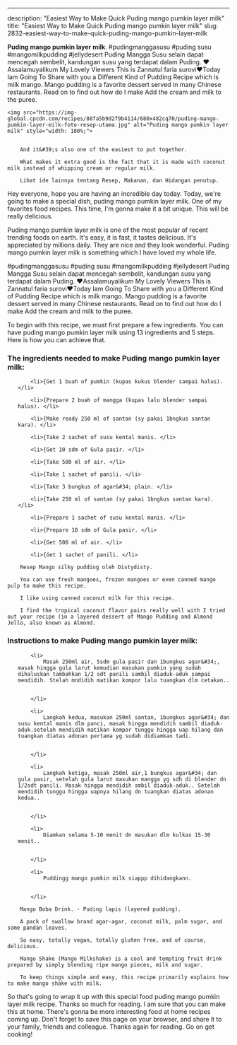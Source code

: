 ---
description: "Easiest Way to Make Quick Puding mango pumkin layer milk"
title: "Easiest Way to Make Quick Puding mango pumkin layer milk"
slug: 2832-easiest-way-to-make-quick-puding-mango-pumkin-layer-milk

<p>
	<strong>Puding mango pumkin layer milk</strong>. 
	#pudingmanggasusu #puding susu #mangomilkpudding #jellydesert Puding Mangga Susu selain dapat mencegah sembelit, kandungan susu yang terdapat dalam Puding. ❤Assalamuyalikum My Lovely Viewers This is Zannatul faria surovi❤Today Iam Going To Share with you a Different Kind of Pudding Recipe which is milk mango. Mango pudding is a favorite dessert served in many Chinese restaurants. Read on to find out how do I make Add the cream and milk to the puree.
</p>
<p>
	
	<img src="https://img-global.cpcdn.com/recipes/88fa5b9d2f9b4114/680x482cq70/puding-mango-pumkin-layer-milk-foto-resep-utama.jpg" alt="Puding mango pumkin layer milk" style="width: 100%;">
	
	
		And it&#39;s also one of the easiest to put together.
	
		What makes it extra good is the fact that it is made with coconut milk instead of whipping cream or regular milk.
	
		Lihat ide lainnya tentang Resep, Makanan, dan Hidangan penutup.
	
</p>
<p>
	Hey everyone, hope you are having an incredible day today. Today, we're going to make a special dish, puding mango pumkin layer milk. One of my favorites food recipes. This time, I'm gonna make it a bit unique. This will be really delicious.
</p>
	
<p>
	Puding mango pumkin layer milk is one of the most popular of recent trending foods on earth. It's easy, it is fast, it tastes delicious. It's appreciated by millions daily. They are nice and they look wonderful. Puding mango pumkin layer milk is something which I have loved my whole life.
</p>
<p>
	#pudingmanggasusu #puding susu #mangomilkpudding #jellydesert Puding Mangga Susu selain dapat mencegah sembelit, kandungan susu yang terdapat dalam Puding. ❤Assalamuyalikum My Lovely Viewers This is Zannatul faria surovi❤Today Iam Going To Share with you a Different Kind of Pudding Recipe which is milk mango. Mango pudding is a favorite dessert served in many Chinese restaurants. Read on to find out how do I make Add the cream and milk to the puree.
</p>

<p>
To begin with this recipe, we must first prepare a few ingredients. You can have puding mango pumkin layer milk using 13 ingredients and 5 steps. Here is how you can achieve that.
</p>

<h3>The ingredients needed to make Puding mango pumkin layer milk:</h3>

<ol>
	
		<li>{Get 1 buah of pumkin (kupas kukus blender sampai halus). </li>
	
		<li>{Prepare 2 buah of mangga (kupas lalu blender sampai halus). </li>
	
		<li>{Make ready 250 ml of santan (sy pakai 1bngkus santan kara). </li>
	
		<li>{Take 2 sachet of susu kental manis. </li>
	
		<li>{Get 10 sdm of Gula pasir. </li>
	
		<li>{Take 500 ml of air. </li>
	
		<li>{Take 1 sachet of panili. </li>
	
		<li>{Take 3 bungkus of agar&#34; plain. </li>
	
		<li>{Take 250 ml of santan (sy pakai 1bngkus santan kara). </li>
	
		<li>{Prepare 1 sachet of susu kental manis. </li>
	
		<li>{Prepare 10 sdm of Gula pasir. </li>
	
		<li>{Get 500 ml of air. </li>
	
		<li>{Get 1 sachet of panili. </li>
	
</ol>
<p>
	
		Resep Mango silky pudding oleh Distydisty.
	
		You can use fresh mangoes, frozen mangoes or even canned mango pulp to make this recipe.
	
		I like using canned coconut milk for this recipe.
	
		I find the tropical coconut flavor pairs really well with I tried out your recipe (in a layered dessert of Mango Pudding and Almond Jello, also known as Almond.
	
</p>

<h3>Instructions to make Puding mango pumkin layer milk:</h3>

<ol>
	
		<li>
			Masak 250ml air, 5sdm gula pasir dan 1bungkus agar&#34;, masak hingga gula larut kemudian masukan pumkin yang sudah dihaluskan tambahkan 1/2 sdt panili sambil diaduk-aduk sampai mendidih. Stelah mndidih matikan kompor lalu tuangkan dlm cetakan..
			
			
		</li>
	
		<li>
			Langkah kedua, masukan 250ml santan, 1bungkus agar&#34; dan susu kental manis dlm panci, masak hingga mendidih sambil diaduk-aduk.setelah mendidih matikan kompor tunggu hingga uap hilang dan tuangkan diatas adonan pertama yg sudah didiamkan tadi.
			
			
		</li>
	
		<li>
			Langkah ketiga, masak 250ml air,1 bungkus agar&#34; dan gula pasir, setelah gula larut masukan mangga yg sdh di blender dn 1/2sdt panili. Masak hingga mendidih smbil diaduk-aduk.. Setelah mendidih tunggu hingga uapnya hilang dn tuangkan diatas adonan kedua..
			
			
		</li>
	
		<li>
			Diamkan selama 5-10 menit dn masukan dlm kulkas 15-30 menit..
			
			
		</li>
	
		<li>
			Puddingg mango pumkin milk siappp dihidangkann.
			
			
		</li>
	
</ol>

<p>
	
		Mango Boba Drink. · Puding lapis (layered pudding).
	
		A pack of swallow brand agar-agar, coconut milk, palm sugar, and some pandan leaves.
	
		So easy, totally vegan, totally gluten free, and of course, delicious.
	
		Mango Shake (Mango Milkshake) is a cool and tempting fruit drink prepared by simply blending ripe mango pieces, milk and sugar.
	
		To keep things simple and easy, this recipe primarily explains how to make mango shake with milk.
	
</p>

<p>
	So that's going to wrap it up with this special food puding mango pumkin layer milk recipe. Thanks so much for reading. I am sure that you can make this at home. There's gonna be more interesting food at home recipes coming up. Don't forget to save this page on your browser, and share it to your family, friends and colleague. Thanks again for reading. Go on get cooking!
</p>
